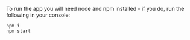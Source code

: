 
To run the app you will need node and npm installed - if you do, run the following in your console:
```
npm i
npm start
```
